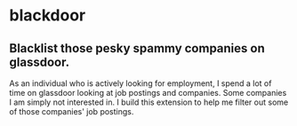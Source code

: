 # blackdoor

## Blacklist those pesky spammy companies on glassdoor.

As an individual who is actively looking for employment, I spend a lot of time on glassdoor looking at job postings and companies. Some companies I am simply not interested in. I build this extension to help me filter out some of those companies' job postings.